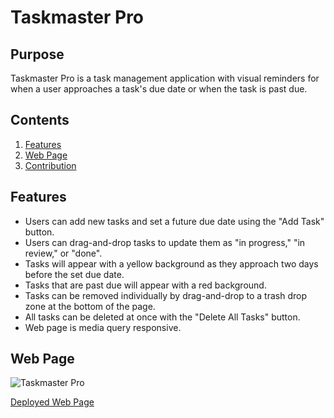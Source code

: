 # Taskmaster Pro
## Purpose
Taskmaster Pro is a task management application with visual reminders for when a user approaches a task's due date or when the task is past due.

## Contents
1. [Features](#features)
2. [Web Page](#web-page)
3. [Contribution](#contribution)

## Features
* Users can add new tasks and set a future due date using the "Add Task" button.
* Users can drag-and-drop tasks to update them as "in progress," "in review," or "done".
* Tasks will appear with a yellow background as they approach two days before the set due date.
* Tasks that are past due will appear with a red background.
* Tasks can be removed individually by drag-and-drop to a trash drop zone at the bottom of the page.
* All tasks can be deleted at once with the "Delete All Tasks" button.
* Web page is media query responsive.

## Web Page
![Taskmaster Pro](./assets/images/screenshot.png)

[Deployed Web Page](https://Kamadulski999.github.io/taskmaster-pro)

